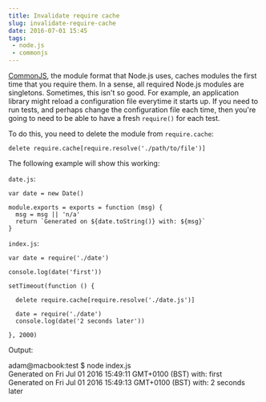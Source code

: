 ```yaml
---
title: Invalidate require cache
slug: invalidate-require-cache
date: 2016-07-01 15:45
tags: 
 - node.js
 - commonjs
---
```


[CommonJS](http://requirejs.org/docs/commonjs.html), the module format that Node.js uses, caches modules the first time that you require them. In a sense, all required Node.js modules are singletons. Sometimes, this isn't so good. For example, an application library might reload a configuration file everytime it starts up. If you need to run tests, and perhaps change the configuration file each time, then you're going to need to be able to have a fresh `require()` for each test.

To do this, you need to delete the module from `require.cache`:

    delete require.cache[require.resolve('./path/to/file')]
    
The following example will show this working:

`date.js`:

    var date = new Date()
    
    module.exports = exports = function (msg) {
      msg = msg || 'n/a'
      return `Generated on ${date.toString()} with: ${msg}`
    }

`index.js`:

    var date = require('./date')
    
    console.log(date('first'))
    
    setTimeout(function () {
    
      delete require.cache[require.resolve('./date.js')]
    
      date = require('./date')
      console.log(date('2 seconds later'))
    
    }, 2000)
    
Output:

  adam@macbook:test $ node index.js  
  Generated on Fri Jul 01 2016 15:49:11 GMT+0100 (BST) with: first  
  Generated on Fri Jul 01 2016 15:49:13 GMT+0100 (BST) with: 2 seconds later  
